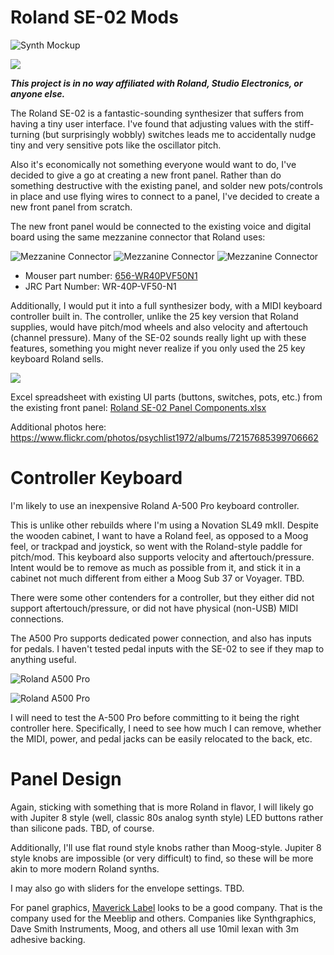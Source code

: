 # Roland SE-02 Mods

![Synth Mockup](https://c1.staticflickr.com/5/4447/37836820012_5bb31beed7_b.jpg)

![](https://c1.staticflickr.com/5/4470/23565982808_7e845ae9a8_c.jpg)

___This project is in no way affiliated with Roland, Studio Electronics, or anyone else.___

The Roland SE-02 is a fantastic-sounding synthesizer that suffers from having a tiny user interface. I've found that adjusting values with the stiff-turning (but surprisingly wobbly) switches leads me to accidentally nudge tiny and very sensitive pots like the oscillator pitch. 

Also it's economically not something everyone would want to do, I've decided to give a go at creating a new front panel. Rather than do something destructive with the existing panel, and solder new pots/controls in place and use flying wires to connect to a panel, I've decided to create a new front panel from scratch.

The new front panel would be connected to the existing voice and digital board using the same mezzanine connector that Roland uses:

![Mezzanine Connector](https://c1.staticflickr.com/5/4397/37350883412_9683ebab33_c.jpg)
![Mezzanine Connector](https://c1.staticflickr.com/5/4467/23566663928_13495e024c_c.jpg)
![Mezzanine Connector](https://c1.staticflickr.com/5/4421/36748155763_2c035b64df_c.jpg)

* Mouser part number: [656-WR40PVF50N1](http://www.mouser.com/ProductDetail/JAE-Electronics/WR-40P-VF50-N1/)
* JRC Part Number: WR-40P-VF50-N1

Additionally, I would put it into a full synthesizer body, with a MIDI keyboard controller built in. The controller, unlike the 25 key version that Roland supplies, would have pitch/mod wheels and also velocity and aftertouch (channel pressure). Many of the SE-02 sounds really light up with these features, something you might never realize if you only used the 25 key keyboard Roland sells.

![](https://c1.staticflickr.com/5/4371/37371051356_6557153450_c.jpg)

Excel spreadsheet with existing UI parts (buttons, switches, pots, etc.) from the existing front panel:
[Roland SE-02 Panel Components.xlsx](Existing%20Panel/Roland%20SE-02%20Panel%20Components.xlsx)

Additional photos here:
https://www.flickr.com/photos/psychlist1972/albums/72157685399706662

# Controller Keyboard

I'm likely to use an inexpensive Roland A-500 Pro keyboard controller. 

This is unlike other rebuilds where I'm using a Novation SL49 mkII. Despite the wooden cabinet, I want to have a Roland feel, as opposed to a Moog feel, or trackpad and joystick, so went with the Roland-style paddle for pitch/mod. This keyboard also supports velocity and aftertouch/pressure. Intent would be to remove as much as possible from it, and stick it in a cabinet not much different from either a Moog Sub 37 or Voyager. TBD.

There were some other contenders for a controller, but they either did not support aftertouch/pressure, or did not have physical (non-USB) MIDI connections.

The A500 Pro supports dedicated power connection, and also has inputs for pedals. I haven't tested pedal inputs with the SE-02 to see if they map to anything useful.

![Roland A500 Pro](https://c1.staticflickr.com/5/4370/37161393360_3656193bc2_c.jpg)

![Roland A500 Pro](https://c1.staticflickr.com/5/4416/23566572048_f228d71372_c.jpg)

I will need to test the A-500 Pro before committing to it being the right controller here. Specifically, I need to see how much I can remove, whether the MIDI, power, and pedal jacks can be easily relocated to the back, etc.

# Panel Design

Again, sticking with something that is more Roland in flavor, I will likely go with Jupiter 8 style (well, classic 80s analog synth style) LED buttons rather than silicone pads. TBD, of course.

Additionally, I'll use flat round style knobs rather than Moog-style. Jupiter 8 style knobs are impossible (or very difficult) to find, so these will be more akin to more modern Roland synths. 

I may also go with sliders for the envelope settings. TBD.

For panel graphics, [Maverick Label](https://www.mavericklabel.com/products/graphic-overlay.html) looks to be a good company. That is the company used for the Meeblip and others. Companies like Synthgraphics, Dave Smith Instruments, Moog, and others all use 10mil lexan with 3m adhesive backing.


